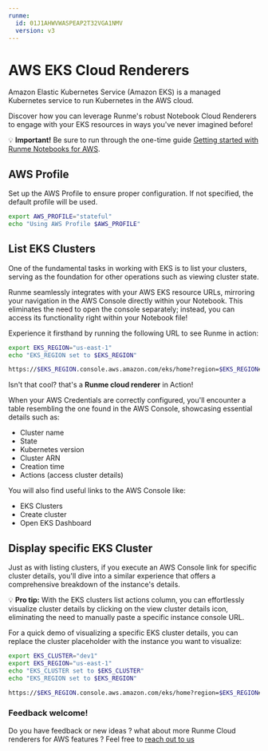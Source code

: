 ```yaml
---
runme:
  id: 01J1AHWVWASPEAP2T32VGA1NMV
  version: v3
---
```


# AWS EKS Cloud Renderers

Amazon Elastic Kubernetes Service (Amazon EKS) is a managed Kubernetes service to run Kubernetes in the AWS cloud.

Discover how you can leverage Runme's robust Notebook Cloud Renderers to engage with your EKS resources in ways you've never imagined before!

💡 **Important!** Be sure to run through the one-time guide [Getting started with Runme Notebooks for AWS](setup.md).

## AWS Profile

Set up the AWS Profile to ensure proper configuration. If not specified, the default profile will be used.

```sh {"id":"01J1AHWVWASPEAP2T32TP9C71F","promptEnv":"yes","terminalRows":"2"}
export AWS_PROFILE="stateful"
echo "Using AWS Profile $AWS_PROFILE"
```

## List EKS Clusters

One of the fundamental tasks in working with EKS is to list your clusters, serving as the foundation for other operations such as viewing cluster state.

Runme seamlessly integrates with your AWS EKS resource URLs, mirroring your navigation in the AWS Console directly within your Notebook. This eliminates the need to open the console separately; instead, you can access its functionality right within your Notebook file!

Experience it firsthand by running the following URL to see Runme in action:

```sh {"id":"01HZQMSYFXKX89KZZTXEC0FHNQ","terminalRows":"2"}
export EKS_REGION="us-east-1"
echo "EKS_REGION set to $EKS_REGION"
```

```sh {"id":"01HZQMSYFXKX89KZZTXG76VCEN"}
https://$EKS_REGION.console.aws.amazon.com/eks/home?region=$EKS_REGION#/clusters
```

Isn't that cool? that's a **Runme cloud renderer** in Action!

When your AWS Credentials are correctly configured, you'll encounter a table resembling the one found in the AWS Console, showcasing essential details such as:

- Cluster name
- State
- Kubernetes version
- Cluster ARN
- Creation time
- Actions (access cluster details)

You will also find useful links to the AWS Console like:

- EKS Clusters
- Create cluster
- Open EKS Dashboard

## Display specific EKS Cluster

Just as with listing clusters, if you execute an AWS Console link for specific cluster details, you'll dive into a similar experience that offers a comprehensive breakdown of the instance's details.

💡 **Pro tip:** With the EKS clusters list actions column, you can effortlessly visualize cluster details by clicking on the view cluster details icon, eliminating the need to manually paste a specific instance console URL.

For a quick demo of visualizing a specific EKS cluster details, you can replace the cluster placeholder with the instance you want to visualize:

```sh {"id":"01HZQMSYFXKX89KZZTXH6RG4HF","terminalRows":"3"}
export EKS_CLUSTER="dev1"
export EKS_REGION="us-east-1"
echo "EKS_CLUSTER set to $EKS_CLUSTER"
echo "EKS_REGION set to $EKS_REGION"
```

```sh {"background":"false","id":"01HZQMSYFXKX89KZZTXKTTPH3B"}
https://$EKS_REGION.console.aws.amazon.com/eks/home?region=$EKS_REGION#/clusters/$EKS_CLUSTER
```

### Feedback welcome!

Do you have feedback or new ideas ? what about more Runme Cloud renderers for AWS features ?
Feel free to [reach out to us](https://github.com/stateful/runme?tab=readme-ov-file#feedback)
